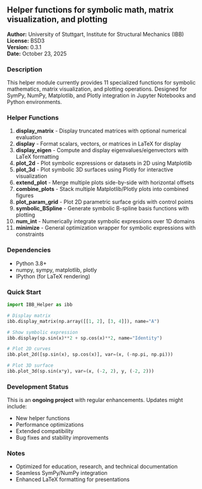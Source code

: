 ## Helper functions for symbolic math, matrix visualization, and plotting

**Author:** University of Stuttgart, Institute for Structural Mechanics (IBB)    
**License:** BSD3  
**Version:** 0.3.1  
**Date:** October 23, 2025  

### Description

This helper module currently provides 11 specialized functions for symbolic mathematics, matrix visualization, and plotting operations. Designed for SymPy, NumPy, Matplotlib, and Plotly integration in Jupyter Notebooks and Python environments.

### Helper Functions

1. **display_matrix** - Display truncated matrices with optional numerical evaluation
2. **display** - Format scalars, vectors, or matrices in LaTeX for display
3. **display_eigen** - Compute and display eigenvalues/eigenvectors with LaTeX formatting
4. **plot_2d** - Plot symbolic expressions or datasets in 2D using Matplotlib
5. **plot_3d** - Plot symbolic 3D surfaces using Plotly for interactive visualization
6. **extend_plot** - Merge multiple plots side-by-side with horizontal offsets
7. **combine_plots** - Stack multiple Matplotlib/Plotly plots into combined figures
8. **plot_param_grid** - Plot 2D parametric surface grids with control points
9. **symbolic_BSpline** - Generate symbolic B-spline basis functions with plotting
10. **num_int** - Numerically integrate symbolic expressions over 1D domains
11. **minimize** - General optimization wrapper for symbolic expressions with constraints

### Dependencies

- Python 3.8+
- numpy, sympy, matplotlib, plotly
- IPython (for LaTeX rendering)


### Quick Start

```python
import IBB_Helper as ibb

# Display matrix
ibb.display_matrix(np.array([[1, 2], [3, 4]]), name="A")

# Show symbolic expression  
ibb.display(sp.sin(x)**2 + sp.cos(x)**2, name="Identity")

# Plot 2D curves
ibb.plot_2d([sp.sin(x), sp.cos(x)], var=(x, (-np.pi, np.pi)))

# Plot 3D surface
ibb.plot_3d(sp.sin(x*y), var=(x, (-2, 2), y, (-2, 2)))
```


### Development Status

This is an **ongoing project** with regular enhancements. Updates might include:

- New helper functions
- Performance optimizations
- Extended compatibility
- Bug fixes and stability improvements


### Notes

- Optimized for education, research, and technical documentation
- Seamless SymPy/NumPy integration
- Enhanced LaTeX formatting for presentations